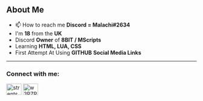 **About Me**
-----------------------------------------------
- 📫 How to reach me **Discord = Malachi#2634**
- I'm **18** from the **UK**
- Discord **Owner** of **8BIT / MScripts**
- Learning **HTML, LUA, CSS**
- First Attempt At Using **GITHUB**
**Social Media Links**
----------------------------------------------
<h3 align="left">Connect with me:</h3>
<p align="left">
<a href="https://twitter.com/strentsm" target="blank"><img align="center" src="https://raw.githubusercontent.com/rahuldkjain/github-profile-readme-generator/master/src/images/icons/Social/twitter.svg" alt="strentsm" height="30" width="40" /></a>
<a href="https://discord.gg/w3PZPtDXZw" target="blank"><img align="center" src="https://raw.githubusercontent.com/rahuldkjain/github-profile-readme-generator/master/src/images/icons/Social/discord.svg" alt="w3PZPtDXZw" height="30" width="40" /></a>
</p>
